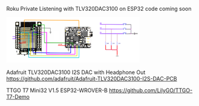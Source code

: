 Roku Private Listening with TLV320DAC3100 on ESP32
code coming soon



[<img src="TLV320DAC3100_ESP32.png" width="70%" height="70%">](TLV320DAC3100_ESP32.png)


Adafruit TLV320DAC3100 I2S DAC with Headphone Out
https://github.com/adafruit/Adafruit-TLV320DAC3100-I2S-DAC-PCB

TTGO T7 Mini32 V1.5 ESP32-WROVER-B
https://github.com/LilyGO/TTGO-T7-Demo
